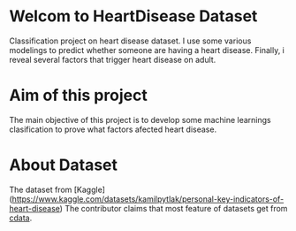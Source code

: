 # Welcom to HeartDisease Dataset
Classification project on heart disease dataset. I use some various modelings to predict whether someone are having a heart disease. Finally, i reveal several factors that trigger heart disease on adult.

# Aim of this project
The main objective of this project is to develop some machine learnings clasification to prove what factors afected heart disease. 

# About Dataset
The dataset from [Kaggle] (https://www.kaggle.com/datasets/kamilpytlak/personal-key-indicators-of-heart-disease)
The contributor claims that most feature of datasets get from [cdata](https://www.cdc.gov/heartdisease/risk_factors.htm).


